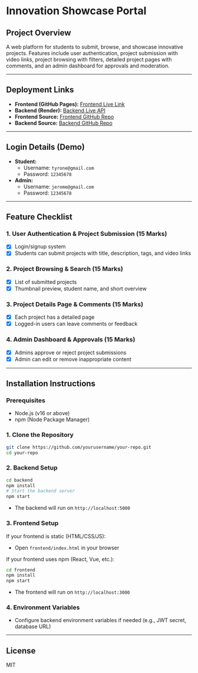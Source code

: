 # Innovation Showcase Portal

## Project Overview
A web platform for students to submit, browse, and showcase innovative projects. Features include user authentication, project submission with video links, project browsing with filters, detailed project pages with comments, and an admin dashboard for approvals and moderation.

---

## Deployment Links
- **Frontend (GitHub Pages):** [Frontend Live Link](https://your-frontend-github-pages-link)
- **Backend (Render):** [Backend Live API](https://your-backend-render-link)
- **Frontend Source:** [Frontend GitHub Repo](https://github.com/yourusername/your-frontend-repo)
- **Backend Source:** [Backend GitHub Repo](https://github.com/yourusername/your-backend-repo)

---

## Login Details (Demo)
- **Student:**
  - Username: `tyrone@gmail.com`
  - Password: `12345678`
- **Admin:**
  - Username: `jerome@gmail.com`
  - Password: `12345678`

---

## Feature Checklist

### 1. User Authentication & Project Submission (15 Marks)
- [x] Login/signup system
- [x] Students can submit projects with title, description, tags, and video links

### 2. Project Browsing & Search (15 Marks)
- [x] List of submitted projects
- [x] Thumbnail preview, student name, and short overview

### 3. Project Details Page & Comments (15 Marks)
- [x] Each project has a detailed page
- [x] Logged-in users can leave comments or feedback

### 4. Admin Dashboard & Approvals (15 Marks)
- [x] Admins approve or reject project submissions
- [x] Admin can edit or remove inappropriate content

---

## Installation Instructions

### Prerequisites
- Node.js (v16 or above)
- npm (Node Package Manager)

### 1. Clone the Repository
```bash
git clone https://github.com/yourusername/your-repo.git
cd your-repo
```

### 2. Backend Setup
```bash
cd backend
npm install
# Start the backend server
npm start
```
- The backend will run on `http://localhost:5000`

### 3. Frontend Setup
If your frontend is static (HTML/CSS/JS):
- Open `frontend/index.html` in your browser

If your frontend uses npm (React, Vue, etc.):
```bash
cd frontend
npm install
npm start
```
- The frontend will run on `http://localhost:3000`

### 4. Environment Variables
- Configure backend environment variables if needed (e.g., JWT secret, database URL)



---

## License
MIT 
